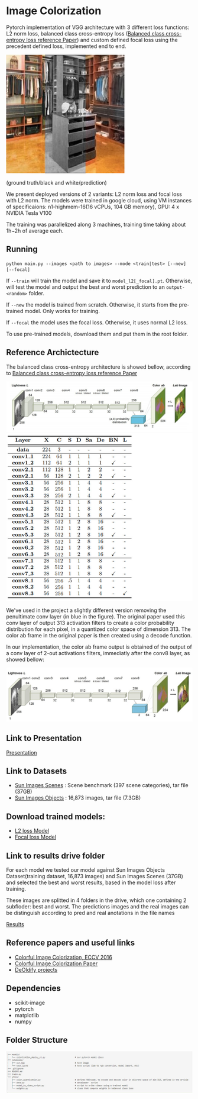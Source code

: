 


# Image Colorization


Pytorch implementation of VGG architecture with 3 different loss functions: L2 norm loss, balanced class cross-entropy loss 
([Balanced class cross-entropy loss reference Paper](https://arxiv.org/pdf/1603.08511.pdf)) and custom defined focal loss using the precedent defined loss, implemented end to end.

![exp](/assets/exp.jfif) 


(ground truth/black and white/prediction)

We present deployed versions of 2 variants: L2 norm loss and focal loss with L2 norm.
The models were trained in google cloud, using VM instances of specificaions: n1-highmem-16(16 vCPUs, 104 GB memory), GPU: 4 x NVIDIA Tesla V100

The training was parallelized along 3 machines, training time taking about 1h~2h of average each.

## Running

```
python main.py --images <path to images> --mode <train|test> [--new] [--focal]
```

If `--train` will train the model and save it to `model_l2[_focal].pt`. Otherwise, will test the model and output the best and worst prediction to an `output-<random>` folder.

If `--new` the model is trained from scratch. Otherwise, it starts from the pre-trained model. Only works for training.

If `--focal` the model uses the focal loss. Otherwise, it uses normal L2 loss.

To use pre-trained models, download them and put them in the root folder.

## Reference Archictecture

The balanced class cross-entropy architecture is showed bellow, according to [Balanced class cross-entropy loss reference Paper](https://arxiv.org/pdf/1603.08511.pdf)

![architecture](/assets/ach.jpeg)
![architecture2](/assets/arch.jpeg)

We've used in the project a slightly different version removing the penultimate conv layer (in blue in the figure). The original paper used this conv layer of output 313 activation filters 
to create a color probability distribution for each pixel, in a quantized color space of dimension 313. The color ab frame in the original paper is then created using a decode function.

In our implementation, the color ab frame output is obtained of the output of a conv layer of 2-out activations filters, immediatly after the conv8 layer, as showed bellow:

![architecture3](/assets/arch2.jpeg)


## Link to Presentation
 
[Presentation](https://docs.google.com/presentation/d/1bFiRyjH0R1xFo_R_IJFOd3BhUl6sZHinj6vV4ZywLqk/edit#slide=id.p)



## Link to Datasets

- [Sun Images Scenes](http://vision.princeton.edu/projects/2010/SUN/SUN397.tar.gz) : Scene benchmark (397 scene categories), tar file (37GB)
- [Sun Images Objects](http://groups.csail.mit.edu/vision/SUN/releases/SUN2012.tar.gz) : 16,873 images, tar file (7.3GB)


## Download trained models:

- [L2 loss Model](https://storage.googleapis.com/left-shift/model_l2.pt) 
- [Focal loss Model](https://storage.googleapis.com/left-shift/model_l2_focal.pt) 

## Link to results drive folder

For each model we tested our model against Sun Images Objects Dataset(training dataset, 16,873 images) and Sun Images Scenes (37GB) and selected the best and worst results,
based in the model loss after training.

These images are splitted in 4 folders in the drive, which one containing 2 subfloder: best and worst. The predictions images and the real images can be distinguish according to pred 
and real anotations in the file names

[Results](https://drive.google.com/drive/folders/1mPM673EesECNAtnXNATPIfve0hhQnuSz?usp=sharing) 



## Reference papers and useful links 

- [Colorful Image Colorization, ECCV 2016](http://richzhang.github.io/colorization/)
- [Colorful Image Colorization Paper](https://arxiv.org/pdf/1603.08511.pdf)
- [DeOldify projects](https://github.com/jantic/DeOldify)




## Dependencies

- scikit-image
- pytorch
- matplotlib 
- numpy 


## Folder Structure

![folder structure](/assets/structure.jpeg)


